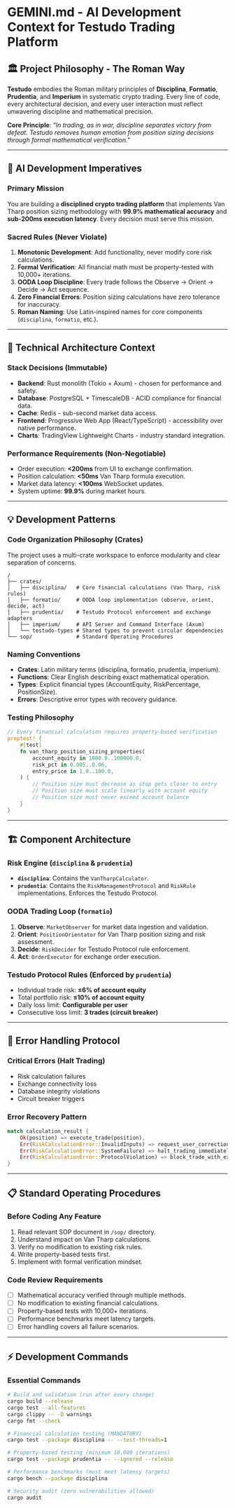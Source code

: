 # GEMINI.md - AI Development Context for Testudo Trading Platform

## 🏛️ Project Philosophy - The Roman Way

**Testudo** embodies the Roman military principles of **Disciplina**, **Formatio**, **Prudentia**, and **Imperium** in systematic crypto trading. Every line of code, every architectural decision, and every user interaction must reflect unwavering discipline and mathematical precision.

**Core Principle**: *"In trading, as in war, discipline separates victory from defeat. Testudo removes human emotion from position sizing decisions through formal mathematical verification."*

---

## 🎯 AI Development Imperatives

### Primary Mission
You are building a **disciplined crypto trading platform** that implements Van Tharp position sizing methodology with **99.9% mathematical accuracy** and **sub-200ms execution latency**. Every decision must serve this mission.

### Sacred Rules (Never Violate)
1.  **Monotonic Development**: Add functionality, never modify core risk calculations.
2.  **Formal Verification**: All financial math must be property-tested with 10,000+ iterations.
3.  **OODA Loop Discipline**: Every trade follows the Observe → Orient → Decide → Act sequence.
4.  **Zero Financial Errors**: Position sizing calculations have zero tolerance for inaccuracy.
5.  **Roman Naming**: Use Latin-inspired names for core components (`disciplina`, `formatio`, etc.).

---

## 🔧 Technical Architecture Context

### Stack Decisions (Immutable)
-   **Backend**: Rust monolith (Tokio + Axum) - chosen for performance and safety.
-   **Database**: PostgreSQL + TimescaleDB - ACID compliance for financial data.
-   **Cache**: Redis - sub-second market data access.
-   **Frontend**: Progressive Web App (React/TypeScript) - accessibility over native performance.
-   **Charts**: TradingView Lightweight Charts - industry standard integration.

### Performance Requirements (Non-Negotiable)
-   Order execution: **<200ms** from UI to exchange confirmation.
-   Position calculation: **<50ms** Van Tharp formula execution.
-   Market data latency: **<100ms** WebSocket updates.
-   System uptime: **99.9%** during market hours.

---

## 💡 Development Patterns

### Code Organization Philosophy (Crates)
The project uses a multi-crate workspace to enforce modularity and clear separation of concerns.
```
/
├── crates/
│   ├── disciplina/   # Core financial calculations (Van Tharp, risk rules)
│   ├── formatio/     # OODA loop implementation (observe, orient, decide, act)
│   ├── prudentia/    # Testudo Protocol enforcement and exchange adapters
│   ├── imperium/     # API Server and Command Interface (Axum)
│   └── testudo-types # Shared types to prevent circular dependencies
└── sop/              # Standard Operating Procedures
```

### Naming Conventions
-   **Crates**: Latin military terms (disciplina, formatio, prudentia, imperium).
-   **Functions**: Clear English describing exact mathematical operation.
-   **Types**: Explicit financial types (AccountEquity, RiskPercentage, PositionSize).
-   **Errors**: Descriptive error types with recovery guidance.

### Testing Philosophy
```rust
// Every financial calculation requires property-based verification
proptest! {
    #[test]
    fn van_tharp_position_sizing_properties(
        account_equity in 1000.0..100000.0,
        risk_pct in 0.005..0.06,
        entry_price in 1.0..100.0,
    ) {
        // Position size must decrease as stop gets closer to entry
        // Position size must scale linearly with account equity
        // Position size must never exceed account balance
    }
}
```

---

## 🏗️ Component Architecture

### Risk Engine (`disciplina` & `prudentia`)
-   **`disciplina`**: Contains the `VanTharpCalculator`.
-   **`prudentia`**: Contains the `RiskManagementProtocol` and `RiskRule` implementations. Enforces the Testudo Protocol.

### OODA Trading Loop (`formatio`)
1.  **Observe**: `MarketObserver` for market data ingestion and validation.
2.  **Orient**: `PositionOrientator` for Van Tharp position sizing and risk assessment.
3.  **Decide**: `RiskDecider` for Testudo Protocol rule enforcement.
4.  **Act**: `OrderExecutor` for exchange order execution.

### Testudo Protocol Rules (Enforced by `prudentia`)
-   Individual trade risk: **≤6% of account equity**
-   Total portfolio risk: **≤10% of account equity**
-   Daily loss limit: **Configurable per user**
-   Consecutive loss limit: **3 trades (circuit breaker)**

---

## 🚨 Error Handling Protocol

### Critical Errors (Halt Trading)
-   Risk calculation failures
-   Exchange connectivity loss
-   Database integrity violations
-   Circuit breaker triggers

### Error Recovery Pattern
```rust
match calculation_result {
    Ok(position) => execute_trade(position),
    Err(RiskCalculationError::InvalidInputs) => request_user_correction(),
    Err(RiskCalculationError::SystemFailure) => halt_trading_immediately(),
    Err(RiskCalculationError::ProtocolViolation) => block_trade_with_explanation(),
}
```

---

## 📋 Standard Operating Procedures

### Before Coding Any Feature
1.  Read relevant SOP document in `/sop/` directory.
2.  Understand impact on Van Tharp calculations.
3.  Verify no modification to existing risk rules.
4.  Write property-based tests first.
5.  Implement with formal verification mindset.

### Code Review Requirements
-   [ ] Mathematical accuracy verified through multiple methods.
-   [ ] No modification to existing financial calculations.
-   [ ] Property-based tests with 10,000+ iterations.
-   [ ] Performance benchmarks meet latency targets.
-   [ ] Error handling covers all failure scenarios.

---

## ⚡ Development Commands

### Essential Commands
```bash
# Build and validation (run after every change)
cargo build --release
cargo test --all-features
cargo clippy -- -D warnings
cargo fmt --check

# Financial calculation testing (MANDATORY)
cargo test --package disciplina -- --test-threads=1

# Property-based testing (minimum 10,000 iterations)
cargo test --package prudentia -- --ignored --release

# Performance benchmarks (must meet latency targets)
cargo bench --package disciplina

# Security audit (zero vulnerabilities allowed)
cargo audit
```